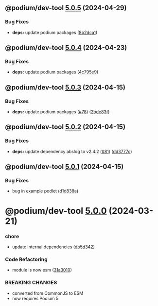 ## @podium/dev-tool [5.0.5](https://github.com/podium-lib/dev-tool/compare/@podium/dev-tool@5.0.4...@podium/dev-tool@5.0.5) (2024-04-29)


### Bug Fixes

* **deps:** update podium packages ([8b2dca1](https://github.com/podium-lib/dev-tool/commit/8b2dca192efe7714b5c82719b8527fc30cc28e56))

## @podium/dev-tool [5.0.4](https://github.com/podium-lib/dev-tool/compare/@podium/dev-tool@5.0.3...@podium/dev-tool@5.0.4) (2024-04-23)


### Bug Fixes

* **deps:** update podium packages ([4c795e9](https://github.com/podium-lib/dev-tool/commit/4c795e98e98972ca0e7d3dfab56b6e05e38b7de7))

## @podium/dev-tool [5.0.3](https://github.com/podium-lib/dev-tool/compare/@podium/dev-tool@5.0.2...@podium/dev-tool@5.0.3) (2024-04-15)


### Bug Fixes

* **deps:** update podium packages ([#78](https://github.com/podium-lib/dev-tool/issues/78)) ([2bde83f](https://github.com/podium-lib/dev-tool/commit/2bde83f5365c459a5820198e88f5bf243f8ce810))

## @podium/dev-tool [5.0.2](https://github.com/podium-lib/dev-tool/compare/@podium/dev-tool@5.0.1...@podium/dev-tool@5.0.2) (2024-04-15)


### Bug Fixes

* **deps:** update dependency abslog to v2.4.2 ([#81](https://github.com/podium-lib/dev-tool/issues/81)) ([dd3777c](https://github.com/podium-lib/dev-tool/commit/dd3777c8b6f4436801caece60dcead9a5c3991b9))

## @podium/dev-tool [5.0.1](https://github.com/podium-lib/dev-tool/compare/@podium/dev-tool@5.0.0...@podium/dev-tool@5.0.1) (2024-04-15)


### Bug Fixes

* bug in example podlet ([d1d838a](https://github.com/podium-lib/dev-tool/commit/d1d838a02db4aa98ba2f62e26380637acc7ea161))

# @podium/dev-tool [5.0.0](https://github.com/podium-lib/dev-tool/compare/@podium/dev-tool@4.0.0...@podium/dev-tool@5.0.0) (2024-03-21)


### chore

* update internal dependencies ([db5d342](https://github.com/podium-lib/dev-tool/commit/db5d3429ae355324514ef357dc5b4c942221928c))


### Code Refactoring

* module is now esm ([31a3010](https://github.com/podium-lib/dev-tool/commit/31a30107f1d9e40a344c45102407ad80d4152717))


### BREAKING CHANGES

* converted from CommonJS to ESM
* now requires Podium 5
